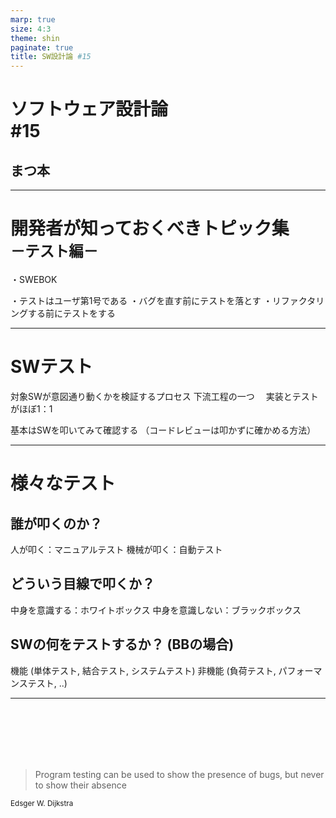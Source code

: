 ```yaml
---
marp: true
size: 4:3
theme: shin
paginate: true
title: SW設計論 #15
---
```

<!-- _class: title -->
# ソフトウェア設計論 <div class="logo">#15</div>
## まつ本

---
<!-- _class: outline-->
# 開発者が知っておくべきトピック集<br><sub>－テスト編－</sub>
<div class="corner-triangle"><div class="corner-triangle-text"></div></div>

<span class="xisabled">・SWEBOK</span>

・テストはユーザ第1号である
・バグを直す前にテストを落とす
・リファクタリングする前にテストをする


---
# SWテスト
対象SWが意図通り動くかを検証するプロセス
下流工程の一つ
　実装とテストがほぼ1：1

基本はSWを叩いてみて確認する
（コードレビューは叩かずに確かめる方法）


---

# 様々なテスト
## 誰が叩くのか？
人が叩く：マニュアルテスト
機械が叩く：自動テスト

## どういう目線で叩くか？
中身を意識する：ホワイトボックス
中身を意識しない：ブラックボックス

## SWの何をテストするか？ (BBの場合)
機能 (単体テスト, 結合テスト, システムテスト)
非機能 (負荷テスト, パフォーマンステスト, ..)

---
<br><br><br><br><br>

> Program testing can be used to show the presence of bugs, but never to show their absence

<sub>Edsger W. Dijkstra</sub>